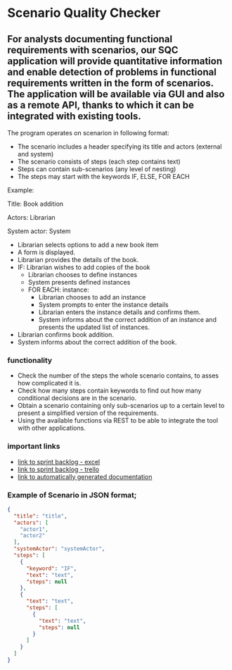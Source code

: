 # Scenario Quality Checker
## For analysts documenting functional requirements with scenarios, our SQC application will provide quantitative information and enable detection of problems in functional requirements written in the form of scenarios. The application will be available via GUI and also as a remote API, thanks to which it can be integrated with existing tools.
The program operates on scenarion in following format:
- The scenario includes a header specifying its title and actors (external and system)
- The scenario consists of steps (each step contains text)
- Steps can contain sub-scenarios (any level of nesting)
- The steps may start with the keywords IF, ELSE, FOR EACH

Example:

Title: Book addition

Actors:  Librarian

System actor: System

- Librarian selects options to add a new book item
- A form is displayed.
- Librarian provides the details of the book.
- IF: Librarian wishes to add copies of the book
    - Librarian chooses to define instances
    - System presents defined instances
    - FOR EACH: instance:
        - Librarian chooses to add an instance
        - System prompts to enter the instance details
        - Librarian enters the instance details and confirms them.
        - System informs about the correct addition of an instance and presents the updated list of instances.
- Librarian confirms book addition.
- System informs about the correct addition of the book.

### functionality
- Check the number of the steps the whole scenario contains, to asses how complicated it is.
- Check how many steps contain keywords to find out how many conditional decisions are in the scenario.
- Obtain a scenario containing only sub-scenarios up to a certain level to present a simplified version of the requirements.
- Using the available functions via REST to be able to integrate the tool with other applications.

### important links
- [link to sprint backlog - excel](https://docs.google.com/spreadsheets/d/1VTPMHFyXUM11LUr3ILr5nuh_HHOfM-2V/edit?usp=sharing&ouid=107569523661238886492&rtpof=true&sd=true)
- [link to sprint backlog - trello](https://trello.com/b/Ag2yoZ3L/scrum-board)
- [link to automatically generated documentation](https://mateuszn949.github.io/ScenarioQualityChecker/javadoc/)

### Example of Scenario in JSON format;
```json
{
  "title": "title",
  "actors": [
    "actor1",
    "actor2"
  ],
  "systemActor": "systemActor",
  "steps": [
    {
      "keyword": "IF",
      "text": "text",
      "steps": null
    },
    {
      "text": "text",
      "steps": [
        {
          "text": "text",
          "steps": null
        }
      ]
    }
  ]
}
```
